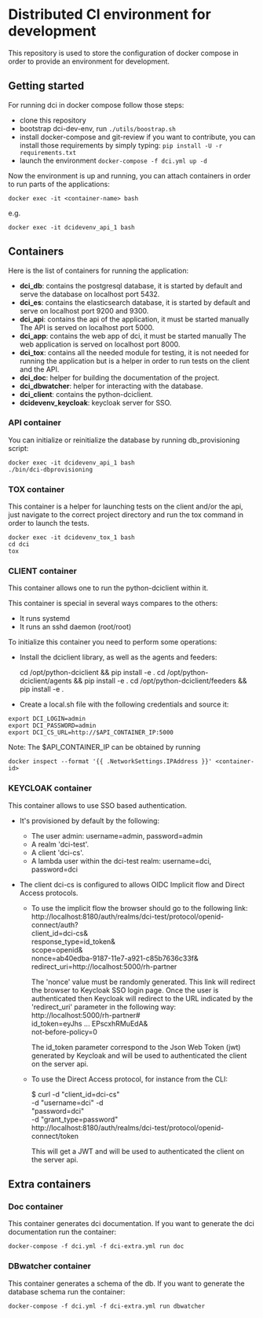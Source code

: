 # Distributed CI environment for development

This repository is used to store the configuration of docker
compose in order to provide an environment for development.

## Getting started

For running dci in docker compose follow those steps:

 * clone this repository
 * bootstrap dci-dev-env, run `./utils/boostrap.sh`
 * install docker-compose and git-review if you want to contribute,
   you can install those requirements by simply typing:
   `pip install -U -r requirements.txt`
 * launch the environment `docker-compose -f dci.yml up -d`

Now the environment is up and running, you can attach containers in order to
run parts of the applications:

    docker exec -it <container-name> bash

e.g.

    docker exec -it dcidevenv_api_1 bash

## Containers

Here is the list of containers for running the application:

 * **dci_db**: contains the postgresql database, it is started by default and
   serve the database on localhost port 5432.
 * **dci_es**: contains the elasticsearch database, it is started by default and
   serve on localhost port 9200 and 9300.
 * **dci_api**: contains the api of the application, it must be started manually
   The API is served on localhost port 5000.
 * **dci_app**: contains the web app of dci, it must be started manually
   The web application is served on localhost port 8000.
 * **dci_tox**: contains all the needed module for testing, it is not needed
   for running the application but is a helper in order to run tests
   on the client and the API.
 * **dci_doc**: helper for building the documentation of the project.
 * **dci_dbwatcher**: helper for interacting with the database.
 * **dci_client**: contains the python-dciclient.
 * **dcidevenv_keycloak**: keycloak server for SSO.


### API container

You can initialize or reinitialize the database by running db_provisioning script:

    docker exec -it dcidevenv_api_1 bash
    ./bin/dci-dbprovisioning

### TOX container

This container is a helper for launching tests on the client and/or the api,
just navigate to the correct project directory and run the tox command in order to launch the tests.

    docker exec -it dcidevenv_tox_1 bash
    cd dci
    tox

### CLIENT container

This container allows one to run the python-dciclient within it.

This container is special in several ways compares to the others:

 * It runs systemd
 * It runs an sshd daemon (root/root)

To initialize this container you need to perform some operations:

 * Install the dciclient library, as well as the agents and feeders:

    cd /opt/python-dciclient && pip install -e .
    cd /opt/python-dciclient/agents && pip install -e .
    cd /opt/python-dciclient/feeders && pip install -e .


 * Create a local.sh file with the following credentials and source it:

```shell
export DCI_LOGIN=admin
export DCI_PASSWORD=admin
export DCI_CS_URL=http://$API_CONTAINER_IP:5000
```

Note: The $API_CONTAINER_IP can be obtained by running

    docker inspect --format '{{ .NetworkSettings.IPAddress }}' <container-id>

### KEYCLOAK container

This container allows to use SSO based authentication.

* It's provisioned by default by the following:

    - The user admin: username=admin, password=admin
    - A realm 'dci-test'.
    - A client 'dci-cs'.
    - A lambda user within the dci-test realm: username=dci, password=dci

* The client dci-cs is configured to allows OIDC Implicit flow and Direct Access protocols.

    - To use the implicit flow the browser should go to the following link:
      http://localhost:8180/auth/realms/dci-test/protocol/openid-connect/auth?\
      client_id=dci-cs&\
      response_type=id_token&\
      scope=openid&\
      nonce=ab40edba-9187-11e7-a921-c85b7636c33f&\
      redirect_uri=http://localhost:5000/rh-partner

      The 'nonce' value must be randomly generated. This link will redirect the browser to
      Keycloak SSO login page. Once the user is authenticated then Keycloak will redirect
      to the URL indicated by the 'redirect_uri' parameter in the following way:
      http://localhost:5000/rh-partner#\
      id_token=eyJhs ... EPscxhRMuEdA&\
      not-before-policy=0

      The id_token parameter correspond to the Json Web Token (jwt) generated by Keycloak
      and will be used to authenticated the client on the server api.

    - To use the Direct Access protocol, for instance from the CLI:

      $ curl -d "client_id=dci-cs"\
      -d "username=dci" -d\
      "password=dci"\
      -d "grant_type=password"\
      http://localhost:8180/auth/realms/dci-test/protocol/openid-connect/token

      This will get a JWT and will be used to authenticated the client on the server api.

## Extra containers

### Doc container

This container generates dci documentation.
If you want to generate the dci documentation run the container:

    docker-compose -f dci.yml -f dci-extra.yml run doc

### DBwatcher container

This container generates a schema of the db.
If you want to generate the database schema run the container:

    docker-compose -f dci.yml -f dci-extra.yml run dbwatcher

